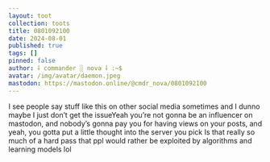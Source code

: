 ```yaml
---
layout: toot
collection: toots
title: 0801092100
date: 2024-08-01
published: true
tags: []
pinned: false
author: ⸸ commander ░ nova ⸸ :~$
avatar: /img/avatar/daemon.jpeg
mastodon: https://mastodon.online/@cmdr_nova/0801092100
---
```


I see people say stuff like this on other social media sometimes and I dunno maybe I just don’t get the issueYeah you’re not gonna be an influencer on mastodon, and nobody’s gonna pay you for having views on your posts, and yeah, you gotta put a little thought into the server you pick Is that really so much of a hard pass that ppl would rather be exploited by algorithms and learning models lol

